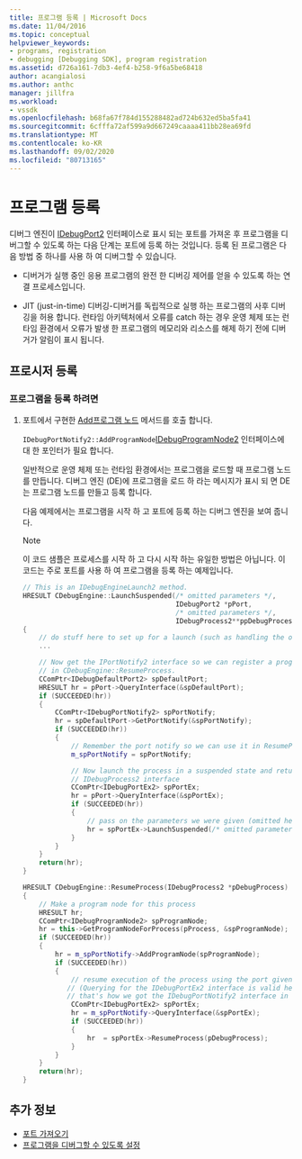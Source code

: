 ```yaml
---
title: 프로그램 등록 | Microsoft Docs
ms.date: 11/04/2016
ms.topic: conceptual
helpviewer_keywords:
- programs, registration
- debugging [Debugging SDK], program registration
ms.assetid: d726a161-7db3-4ef4-b258-9f6a5be68418
author: acangialosi
ms.author: anthc
manager: jillfra
ms.workload:
- vssdk
ms.openlocfilehash: b68fa67f784d155288482ad724b632ed5ba5fa41
ms.sourcegitcommit: 6cfffa72af599a9d667249caaaa411bb28ea69fd
ms.translationtype: MT
ms.contentlocale: ko-KR
ms.lasthandoff: 09/02/2020
ms.locfileid: "80713165"
---
```

# <a name="register-the-program"></a>프로그램 등록
디버그 엔진이 [IDebugPort2](../../extensibility/debugger/reference/idebugport2.md) 인터페이스로 표시 되는 포트를 가져온 후 프로그램을 디버그할 수 있도록 하는 다음 단계는 포트에 등록 하는 것입니다. 등록 된 프로그램은 다음 방법 중 하나를 사용 하 여 디버그할 수 있습니다.

- 디버거가 실행 중인 응용 프로그램의 완전 한 디버깅 제어를 얻을 수 있도록 하는 연결 프로세스입니다.

- JIT (just-in-time) 디버깅-디버거를 독립적으로 실행 하는 프로그램의 사후 디버깅을 허용 합니다. 런타임 아키텍처에서 오류를 catch 하는 경우 운영 체제 또는 런타임 환경에서 오류가 발생 한 프로그램의 메모리와 리소스를 해제 하기 전에 디버거가 알림이 표시 됩니다.

## <a name="registering-procedure"></a>프로시저 등록

### <a name="to-register-your-program"></a>프로그램을 등록 하려면

1. 포트에서 구현한 [Add프로그램 노드](../../extensibility/debugger/reference/idebugportnotify2-addprogramnode.md) 메서드를 호출 합니다.

     `IDebugPortNotify2::AddProgramNode`[IDebugProgramNode2](../../extensibility/debugger/reference/idebugprogramnode2.md) 인터페이스에 대 한 포인터가 필요 합니다.

     일반적으로 운영 체제 또는 런타임 환경에서는 프로그램을 로드할 때 프로그램 노드를 만듭니다. 디버그 엔진 (DE)에 프로그램을 로드 하 라는 메시지가 표시 되 면 DE는 프로그램 노드를 만들고 등록 합니다.

     다음 예제에서는 프로그램을 시작 하 고 포트에 등록 하는 디버그 엔진을 보여 줍니다.

    > [!NOTE]
    > 이 코드 샘플은 프로세스를 시작 하 고 다시 시작 하는 유일한 방법은 아닙니다. 이 코드는 주로 포트를 사용 하 여 프로그램을 등록 하는 예제입니다.

    ```cpp
    // This is an IDebugEngineLaunch2 method.
    HRESULT CDebugEngine::LaunchSuspended(/* omitted parameters */,
                                          IDebugPort2 *pPort,
                                          /* omitted parameters */,
                                          IDebugProcess2**ppDebugProcess)
    {
        // do stuff here to set up for a launch (such as handling the other parameters)
        ...

        // Now get the IPortNotify2 interface so we can register a program node
        // in CDebugEngine::ResumeProcess.
        CComPtr<IDebugDefaultPort2> spDefaultPort;
        HRESULT hr = pPort->QueryInterface(&spDefaultPort);
        if (SUCCEEDED(hr))
        {
            CComPtr<IDebugPortNotify2> spPortNotify;
            hr = spDefaultPort->GetPortNotify(&spPortNotify);
            if (SUCCEEDED(hr))
            {
                // Remember the port notify so we can use it in ResumeProcess.
                m_spPortNotify = spPortNotify;

                // Now launch the process in a suspended state and return the
                // IDebugProcess2 interface
                CComPtr<IDebugPortEx2> spPortEx;
                hr = pPort->QueryInterface(&spPortEx);
                if (SUCCEEDED(hr))
                {
                    // pass on the parameters we were given (omitted here)
                    hr = spPortEx->LaunchSuspended(/* omitted parameters */,ppDebugProcess)
                }
            }
        }
        return(hr);
    }

    HRESULT CDebugEngine::ResumeProcess(IDebugProcess2 *pDebugProcess)
    {
        // Make a program node for this process
        HRESULT hr;
        CComPtr<IDebugProgramNode2> spProgramNode;
        hr = this->GetProgramNodeForProcess(pProcess, &spProgramNode);
        if (SUCCEEDED(hr))
        {
            hr = m_spPortNotify->AddProgramNode(spProgramNode);
            if (SUCCEEDED(hr))
            {
                // resume execution of the process using the port given to us earlier.
               // (Querying for the IDebugPortEx2 interface is valid here since
               // that's how we got the IDebugPortNotify2 interface in the first place.)
                CComPtr<IDebugPortEx2> spPortEx;
                hr = m_spPortNotify->QueryInterface(&spPortEx);
                if (SUCCEEDED(hr))
                {
                    hr  = spPortEx->ResumeProcess(pDebugProcess);
                }
            }
        }
        return(hr);
    }

    ```

## <a name="see-also"></a>추가 정보
- [포트 가져오기](../../extensibility/debugger/getting-a-port.md)
- [프로그램을 디버그할 수 있도록 설정](../../extensibility/debugger/enabling-a-program-to-be-debugged.md)
